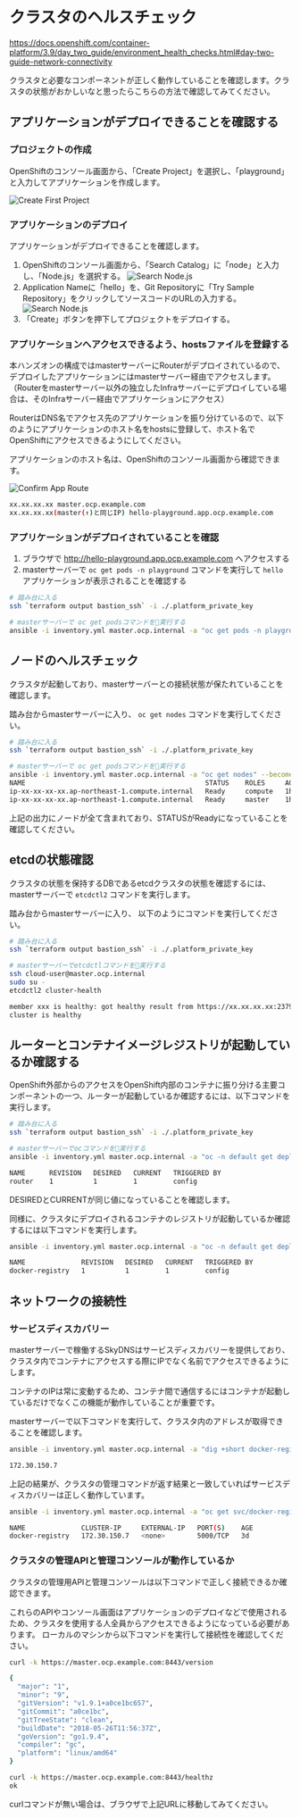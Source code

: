 # クラスタのヘルスチェック

https://docs.openshift.com/container-platform/3.9/day_two_guide/environment_health_checks.html#day-two-guide-network-connectivity

クラスタと必要なコンポーネントが正しく動作していることを確認します。クラスタの状態がおかしいなと思ったらこちらの方法で確認してみてください。

## アプリケーションがデプロイできることを確認する

### プロジェクトの作成

OpenShiftのコンソール画面から、「Create Project」を選択し、「playground」と入力してアプリケーションを作成します。

![Create First Project](/docs/images/create_project_web.png)

### アプリケーションのデプロイ

アプリケーションがデプロイできることを確認します。

1. OpenShiftのコンソール画面から、「Search Catalog」に「node」と入力し、「Node.js」を選択する。 ![Search Node.js](/docs/images/search_catalog_nodejs.png)
2. Application Nameに「hello」を、Git Repositoryに「Try Sample Repository」をクリックしてソースコードのURLの入力する。 ![Search Node.js](/docs/images/create_nodejs_app.png)
3. 「Create」ボタンを押下してプロジェクトをデプロイする。

### アプリケーションへアクセスできるよう、hostsファイルを登録する

本ハンズオンの構成ではmasterサーバーにRouterがデプロイされているので、デプロイしたアプリケーションにはmasterサーバー経由でアクセスします。
（Routerをmasterサーバー以外の独立したInfraサーバーにデプロイしている場合は、そのInfraサーバー経由でアプリケーションにアクセス）

RouterはDNS名でアクセス先のアプリケーションを振り分けているので、以下のようにアプリケーションのホスト名をhostsに登録して、ホスト名でOpenShiftにアクセスできるようにしてください。

アプリケーションのホスト名は、OpenShiftのコンソール画面から確認できます。

![Confirm App Route](/docs/images/confirm_app_route.png)

```bash
xx.xx.xx.xx master.ocp.example.com
xx.xx.xx.xx(master(↑)と同じIP) hello-playground.app.ocp.example.com
```

### アプリケーションがデプロイされていることを確認

1. ブラウザで http://hello-playground.app.ocp.example.com へアクセスする
2. masterサーバーで `oc get pods -n playground` コマンドを実行して `hello` アプリケーションが表示されることを確認する

```bash
# 踏み台に入る
ssh `terraform output bastion_ssh` -i ./.platform_private_key

# masterサーバーで oc get podsコマンドを実行する
ansible -i inventory.yml master.ocp.internal -a "oc get pods -n playground" --become-user=cloud-user
```

## ノードのヘルスチェック

クラスタが起動しており、masterサーバーとの接続状態が保たれていることを確認します。

踏み台からmasterサーバーに入り、 `oc get nodes` コマンドを実行してください。

```bash
# 踏み台に入る
ssh `terraform output bastion_ssh` -i ./.platform_private_key

# masterサーバーで oc get podsコマンドを実行する
ansible -i inventory.yml master.ocp.internal -a "oc get nodes" --become-user=cloud-user
NAME                                             STATUS    ROLES     AGE       VERSION
ip-xx-xx-xx-xx.ap-northeast-1.compute.internal   Ready     compute   1h        v1.9.1+a0ce1bc657
ip-xx-xx-xx-xx.ap-northeast-1.compute.internal   Ready     master    1h        v1.9.1+a0ce1bc657
```

上記の出力にノードが全て含まれており、STATUSがReadyになっていることを確認してください。

## etcdの状態確認

クラスタの状態を保持するDBであるetcdクラスタの状態を確認するには、masterサーバーで `etcdctl2` コマンドを実行します。

踏み台からmasterサーバーに入り、 以下のようにコマンドを実行してください。

```bash
# 踏み台に入る
ssh `terraform output bastion_ssh` -i ./.platform_private_key

# masterサーバーでetcdctlコマンドを実行する
ssh cloud-user@master.ocp.internal
sudo su -
etcdctl2 cluster-health

member xxx is healthy: got healthy result from https://xx.xx.xx.xx:2379
cluster is healthy
```

## ルーターとコンテナイメージレジストリが起動しているか確認する

OpenShift外部からのアクセスをOpenShift内部のコンテナに振り分ける主要コンポーネントの一つ、ルーターが起動しているか確認するには、以下コマンドを実行します。

```bash
# 踏み台に入る
ssh `terraform output bastion_ssh` -i ./.platform_private_key

# masterサーバーでocコマンドを実行する
ansible -i inventory.yml master.ocp.internal -a "oc -n default get deploymentconfigs/router" --become-user=cloud-user

NAME      REVISION   DESIRED   CURRENT   TRIGGERED BY
router    1          1         1         config
```

DESIREDとCURRENTが同じ値になっていることを確認します。

同様に、クラスタにデプロイされるコンテナのレジストリが起動しているか確認するには以下コマンドを実行します。

```bash
ansible -i inventory.yml master.ocp.internal -a "oc -n default get deploymentconfigs/docker-registry" --become-user=cloud-user

NAME              REVISION   DESIRED   CURRENT   TRIGGERED BY
docker-registry   1          1         1         config
```

## ネットワークの接続性

### サービスディスカバリー

masterサーバーで稼働するSkyDNSはサービスディスカバリーを提供しており、クラスタ内でコンテナにアクセスする際にIPでなく名前でアクセスできるようにします。

コンテナのIPは常に変動するため、コンテナ間で通信するにはコンテナが起動しているだけでなくこの機能が動作していることが重要です。

masterサーバーで以下コマンドを実行して、クラスタ内のアドレスが取得できることを確認します。

```bash
ansible -i inventory.yml master.ocp.internal -a "dig +short docker-registry.default.svc.cluster.local" --become-user=cloud-user

172.30.150.7
```

上記の結果が、クラスタの管理コマンドが返す結果と一致していればサービスディスカバリーは正しく動作しています。

```bash
ansible -i inventory.yml master.ocp.internal -a "oc get svc/docker-registry" --become-user=cloud-user

NAME              CLUSTER-IP     EXTERNAL-IP   PORT(S)    AGE
docker-registry   172.30.150.7   <none>        5000/TCP   3d
```

### クラスタの管理APIと管理コンソールが動作しているか

クラスタの管理用APIと管理コンソールは以下コマンドで正しく接続できるか確認できます。

これらのAPIやコンソール画面はアプリケーションのデプロイなどで使用されるため、クラスタを使用する人全員からアクセスできるようになっている必要があります。
ローカルのマシンから以下コマンドを実行して接続性を確認してください。

```bash
curl -k https://master.ocp.example.com:8443/version

{
  "major": "1",
  "minor": "9",
  "gitVersion": "v1.9.1+a0ce1bc657",
  "gitCommit": "a0ce1bc",
  "gitTreeState": "clean",
  "buildDate": "2018-05-26T11:56:37Z",
  "goVersion": "go1.9.4",
  "compiler": "gc",
  "platform": "linux/amd64"
}

curl -k https://master.ocp.example.com:8443/healthz
ok
```

curlコマンドが無い場合は、ブラウザで上記URLに移動してみてください。
